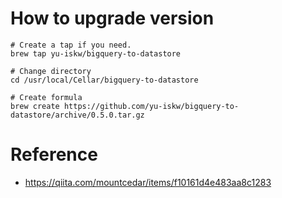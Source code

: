 # How to upgrade version

```
# Create a tap if you need.
brew tap yu-iskw/bigquery-to-datastore

# Change directory
cd /usr/local/Cellar/bigquery-to-datastore

# Create formula
brew create https://github.com/yu-iskw/bigquery-to-datastore/archive/0.5.0.tar.gz
```

# Reference
- https://qiita.com/mountcedar/items/f10161d4e483aa8c1283
